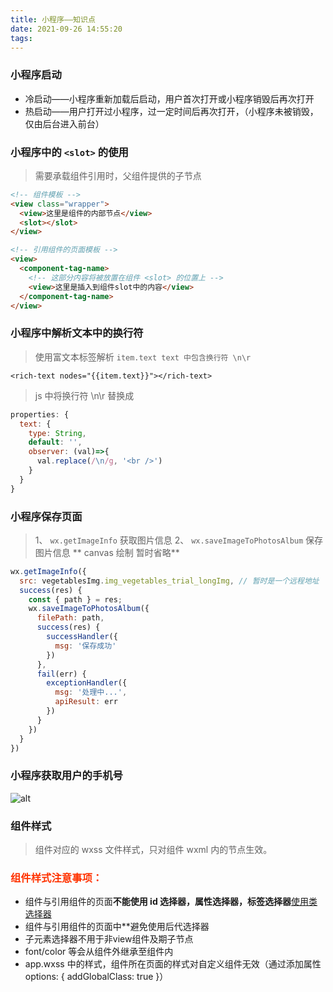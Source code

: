 ```yaml
---
title: 小程序——知识点
date: 2021-09-26 14:55:20
tags:
---
```


### 小程序启动
* 冷启动——小程序重新加载后启动，用户首次打开或小程序销毁后再次打开
* 热启动——用户打开过小程序，过一定时间后再次打开，（小程序未被销毁，仅由后台进入前台）

### 小程序中的 `<slot>` 的使用
> 需要承载组件引用时，父组件提供的子节点
```html
<!-- 组件模板 -->
<view class="wrapper">
  <view>这里是组件的内部节点</view>
  <slot></slot>
</view>
```
```html
<!-- 引用组件的页面模板 -->
<view>
  <component-tag-name>
    <!-- 这部分内容将被放置在组件 <slot> 的位置上 -->
    <view>这里是插入到组件slot中的内容</view>
  </component-tag-name>
</view>
```

### 小程序中解析文本中的换行符
> 使用富文本标签解析 `item.text text 中包含换行符 \n\r`
```wxml
<rich-text nodes="{{item.text}}"></rich-text>
```
> js 中将换行符 \n\r 替换成 <br />
```javascript
properties: {
  text: {
    type: String,
    default: '',  
    observer: (val)=>{
      val.replace(/\n/g, '<br />')
    }  
  }
}
```

### 小程序保存页面
> 1、 `wx.getImageInfo` 获取图片信息
> 2、 `wx.saveImageToPhotosAlbum` 保存图片信息
> ** canvas 绘制 暂时省略**
```javascript
wx.getImageInfo({
  src: vegetablesImg.img_vegetables_trial_longImg, // 暂时是一个远程地址
  success(res) {
    const { path } = res;
    wx.saveImageToPhotosAlbum({
      filePath: path,
      success(res) {
        successHandler({
          msg: '保存成功'
        })
      },
      fail(err) {
        exceptionHandler({
          msg: '处理中...',
          apiResult: err
        })
      }
    })
  }
})
```

### 小程序获取用户的手机号
![alt](/images/miniPrograme/get_phone_number.png)

### 组件样式
> 组件对应的 wxss 文件样式，只对组件 wxml 内的节点生效。
### <font color="#F30">组件样式注意事项：</font>
*   组件与引用组件的页面**不能使用 id 选择器，属性选择器，标签选择器**<u>使用类选择器</u>
*   组件与引用组件的页面中**避免使用后代选择器
*   子元素选择器不用于非view组件及期子节点
*   font/color 等会从组件外继承至组件内
*   app.wxss 中的样式，组件所在页面的样式对自定义组件无效（通过添加属性
    options: {
        addGlobalClass: true
    }）
